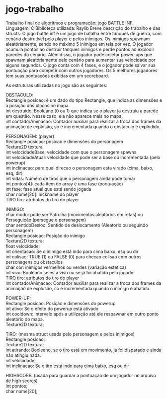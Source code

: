 # jogo-trabalho
Trabalho final de algoritmos e programação: jogo BATTLE INF. <br>
Linguagem: C
Biblioteca utilizada: Raylib
Breve descrição do trabalho e das structs:
O jogo battle inf é um jogo de batalha entre tanques de guerra, com cenário destrutível pelo player e pelos inimigos. Os inimigos spawnam aleatóriamente, sendo no máximo 5 inimigos em tela por vez. 
O jogador acumula pontos ao destruir tanques inimigos e perde pontos ao explodir paredes do cenário. Além disso, o jogador pode coletar power-ups que spawnam aleatóriamente pelo cenário para aumentar sua velocidade por alguns segundos.
O jogo conta com 4 fases, e o jogador pode salvar sua pontuação para competir com outros jogadores. Os 5 melhores jogadores tem suas pontuações exibidas em um scoreboard.

As estruturas utilizadas no jogo são as seguintes:

OBSTACULO: <br>
  Rectangle posicao: é um dado do tipo Rectangle, que indica as dimensões e a posição dos blocos no mapa. <br>
  int destruido: Booleano (0 ou 1) que indica se o player ja destruiu a parede em questão. Nesse caso, ela não aparece mais no mapa.<br>
  int contadorAnimacao: Contador auxiliar para realizar a troca dos frames da animação de explosão, só é incrementada quando o obstáculo é explodido.<br>

PERSONAGEM: (player)<br>
  Rectangle posicao: posicao e dimensões do personagem<br>
  Texture2D textura<br>
  int velocidadeBase: velocidade com que o personagem spawna<br>
  int velocidadeAtual: velocidade que pode ser a base ou incrementada (pelo powerup)<br>
  int inclinacao: para qual direcao o personagem esta virado (cima, baixo, esq, dir)<br>
  int vidas: Número de tiros que o personagem ainda pode tomar<br>
  int pontos[4]: cada item do array é uma fase (pontuação)<br>
  int fase: fase atual que está sendo jogada<br>
  char nome[20]: nickname do player<br>
  TIRO tiro: atributos do tiro do player<br>
  
INIMIGO:<br>
    char modo: pode ser Patrulha (movimentos aleatórios em retas) ou Perseguição (persegue o personagem)<br>
    char sentidoDesloc: Sentido de deslocamento (Aleatorio ou seguindo personagem)<br>
    Rectangle posicao: Posição do inimigo<br>
    Texture2D textura;<br>
    float velocidade;<br>
    int orientacao: Se o inimigo está indo para cima baixo, esq ou dir<br>
    int colisao: TRUE (1) ou FALSE (0) para checao colisao com outros personagens ou obstaculos<br>
    char cor: inimigos vermelhos ou verdes (variação estética)<br>
    int vivo: Booleano se está vivo ou se já foi abatido pelo jogador<br>
    TIRO tiro: atributos do tiro do player<br>
    int contadorAnimacao: Contador auxiliar para realizar a troca dos frames da animação de explosão, só é incrementada quando o inimigo é abatido.<br>
    
POWER-UP:<br>
    Rectangle posicao: Posição e dimensões do powerup<br>
    int ativo: Se o efeito do powerup está ativado<br>
    int cooldown: intervalo após a utilização até ele respawnar em outro ponto aleatório do mapa.<br>
    Texture2D textura;<br>
    
TIRO: (mesma struct usada pelo personagem e pelos inimigos)<br>
    Rectangle posicao;<br>
    Texture2D textura;<br>
    int atirando: Booleano, se o tiro está em movimento, já foi disparado e ainda não atingiu nada.<br>
    int velocidade;<br>
    int inclinacao: Se o tiro está indo para cima baixo, esq ou dir<br>
    
 HIGHSCORE: (usada para guardar a pontuação de um jogador no arquivo de high scores)<br>
    int pontos;<br>
    char nome[20];<br>
